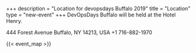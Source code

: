 +++
description = "Location for devopsdays Buffalo 2019"
title = "Location"
type = "new-event"
+++
DevOpsDays Buffalo will be held at the Hotel Henry.

444 Forest Avenue
Buffalo, NY 14213, USA
+1 716-882-1970

<!-- Uncomment this only if you have set the coordinates for your location in the config yaml. Get Latitude and Longitude of a Point: http://itouchmap.com/latlong.html -->
{{< event_map >}}